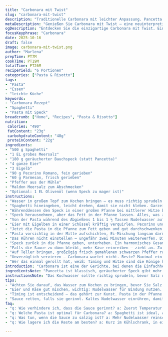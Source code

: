 ```yaml
---
title: "Carbonara mit Twist"
slug: "carbonara-mit-twist"
description: "Traditionelle Carbonara mit leichter Anpassung. Pancetta durch geräucherten Speck ersetzt für intensiveren Geschmack. Eier und Pecorino bilden cremige Sauce, Pasta al dente mit stärkehaltigem Kochwasser verbunden für perfekte Bindung. Sorgfalt bei Hitze, Timing und Fettmenge essentiell, um verkrustete Masse zu vermeiden. Bacon nicht knusprig, sondern zart – sonst wird’s trocken. Mehr Parmesan als Pecorino für milderen Geschmack. Schnelle Zubereitung, alle Schritte auf visuelle Signale abgestimmt, statt auf strikte Zeitangaben. Für sechs Portionen. "
metaDescription: "Genießen Sie Carbonara mit Twist – eine neuinterpretierte Klassiker, die durch geräucherten Speck und zwei Käsesorten begeistert. Cremig und herzhaft."
ogDescription: "Entdecken Sie die einzigartige Carbonara mit Twist. Eine Kombination aus geräuchertem Speck, Pecorino und Parmesan für intensiven Geschmack."
focusKeyphrase: "Carbonara"
date: 2025-10-16
draft: false
image: carbonara-mit-twist.png
author: "Marlena"
prepTime: PT7M
cookTime: PT19M
totalTime: PT26M
recipeYield: "6 Portionen"
categories: ["Pasta & Risotto"]
tags:
- "Pasta"
- "Essen"
- "leichte Küche"
keywords:
- "Carbonara Rezept"
- "Spaghetti"
- "Pasta mit Speck"
breadcrumb: ["Home", "Recipes", "Pasta & Risotto"]
nutrition: 
 calories: "490"
 fatContent: "23g"
 carbohydrateContent: "48g"
 proteinContent: "22g"
ingredients:
- "500 g Spaghetti"
- "1 EL grobes Meersalz"
- "180 g geräucherter Bauchspeck (statt Pancetta)"
- "4 ganze Eier"
- "3 Eigelb"
- "90 g Pecorino Romano, fein gerieben"
- "60 g Parmesan, frisch gerieben"
- "Pfeffer aus der Mühle"
- "Maldon Meersalz zum Abschmecken"
- "Optional: 1 EL Olivenöl (wenn Speck zu mager ist)"
instructions:
- "Wasser in großem Topf zum Kochen bringen – es muss richtig sprudeln. Dann grobes Meersalz einstreuen – das schmeckt, wir können es hier riskieren; nicht zu sparsam sein, sonst bleibt die Pasta fad."
- "Spaghetti hineingeben, leicht drehen, damit sie nicht kleben. Garzeit laut Packung minus etwa 1 Minute; al dente heißt noch bissfest mit leichtem Kern. Immer wieder probieren, nicht allein auf Zeit verlassen."
- "Währenddessen den Speck in einer großen Pfanne bei mittlerer Hitze braten. Nicht zu heiß, sonst wird er hart. Ziel ist ein sanfter Fett-Render, Speck soll Farbe bekommen, aber noch weich sein. Die Pfanne ruhig großzügig dimensionieren, damit wir später alles gut vermengen können."
- "Speck herausnehmen, aber das Fett in der Pfanne lassen. Alles, was zu viel erscheint, abgießen, etwa 2 EL behalten – reicht für Aroma und Bindung. Bei sehr magerem Speck kann ein Schuss Olivenöl helfen, sonst brennt das Fett schnell an."
- "Von der Pasta während des Abgießens 1 bis 1 ½ Tassen Nudelwasser auffangen, heißt das Gold für die Soße. Stärke und Hitze verbinden Sauce und Pasta. Pasta abtropfen, kurz beiseite stellen."
- "Eier mit Eigelben in einer Schüssel kräftig verquirlen. Pecorino und Parmesan dazugeben; die Mischung soll cremig und reichhaltig sein. Für Bindung zwei Esslöffel Nudelwasser unterrühren, die Temperatur macht den Unterschied."
- "Jetzt die Pasta in die Pfanne zum Fett geben und gut durchschwenken. Das Fett verteilt sich, jede Nudel bekommt Glanz. Dann die Pfanne vom Herd nehmen oder ausmachen – kein direktes Feuer mehr unter die Pasta. Hitze reicht, um später die Ei-Mischung zu kochen, sonst gibt’s Rührei."
- "Pasta vorsichtig in der Mitte aufschichten, Ei-Mischung langsam darübergeben, dabei permanent mit Zangen oder Gabeln schnelle Bewegungen machen. Das verhindert Klümpchen und sorgt für eine seidige Sauce."
- "Das Rühren nicht einstellen – ungefähr zwei Minuten weiterwerfen. Die Stärke aus der Pasta hilft der Sauce dicker zu werden, der Geschmack intensiviert sich. Man sieht, wie die Sauce sämig wird, fast samtig, nicht trocken oder klebrig."
- "Speck zurück in die Pfanne geben, unterheben. Ein harmonisches Gesamtbild, salzig, herzhaft, cremig. Kein knuspriger Kontrast, sondern weicher Geschmacksträger."
- "Falls die Sauce zu dünn bleibt, mehr Käse reinreiben – zieht an. Zu dick? Bröckelig? Löffelweise Nudelwasser zugeben, bis die Konsistenz stimmt. Nicht zuviel aufs Mal, es soll ein sanfter Fluss bleiben."
- "Auf Teller bringen, großzügig frisch gemahlenen schwarzen Pfeffer rauf, Maldon Meersalz ganz vorsichtig, fertig. Nicht vorher salzen, Käse und Speck übernehmen das schon."
- "Unverzüglich servieren – Carbonara wartet nicht. Reste? Maximal ein oder zwei Stunden, aufgewärmt eher trocken, besser frisch genießen."
- "Wer das einmal gerollt hat, weiß: Timing und Hitze sind die Könige hier. Kein Hacken, keine exakten Minuten. Schau auf Pasta, hör auf Pfanne, riech das Fett. Mit Gefühl kochen. "
introduction: "Carbonara ist eine der Gerichte, bei denen die Einfachheit die größte Herausforderung bedeutet. Nur wenige Zutaten, aber jeder Fehler schreit heraus. Ich habe gelernt, dass die Käseauswahl und der Specktyp entscheidend sind. Geräucherter Speck ersetzt oft die traditionelle Pancetta, gibt mehr Tiefe und Rauch. Das Timing beim Mischen von Ei und Pasta entscheidet zwischen cremiger Sauce oder Rührei. Ein gutes Stück Parmesan neben Pecorino mildert die Säure, macht sämiger – eine subtile Geschmacksschicht. Perfekte Carbonara ist kein mechanischer Prozess, sondern ein Tanz mit Hitze und Zeit. Hier die Essenz, wie ich es jetzt mache."
ingredientsNote: "Pancetta ist klassisch, geräucherter Speck gibt mehr Geschmack, zeigt sich aber rauchiger. Für Käse ist Pecorino Romano fast unverzichtbar, aber Parmesan mildert Stärke und Säure, rundet Balance ab. Salz erst ins Kochwasser, sonst wird die Soße oft zu salzig, da Käse und Speck bereits Salzkraft mitbringen. Eier müssen frisch sein, Größe M bis L, um die richtige Sämigkeit zu garantieren. Falls kein grobes Meersalz da ist, normales Salz reicht, aber grobes bringt angenehmeren Biss in der Nudelhaut. Das Nudelwasser aufbewahren, um die Bindung anzugleichen; es ist der heimliche Helfer im Gericht. Für Veggie-Variante Tofu-Speck wird zu trocken, besser Räuchertofu mit etwas Sojasauce und Öl anbraten."
instructionsNote: "Das Kochwasser sollte richtig sprudeln, bevor Salz und Pasta rein – das verhindert zusammenkleben. Spaghetti immer öfter testen – am besten ab dem empfohlenen Zeitpunkt mit kleinen Bissen. Speck bei mittlerer Hitze anbraten, nicht knusprig werden lassen; der Geschmacksträger braucht Fett, aber kein hartes Knusper. Fett abgießen spart bitteren Geschmack und macht die Sauce sauberer. Beim Eier und Käse mixen darauf achten, dass genug Flüssigkeit (Pasta-Wasser) zur Bindung dabei ist, sonst wird’s zu dick mit Klümpchen. Pasta in Pfanne gleich vermengen, so verteilt sich das Fett wunderbar. Pfanne vom Herd nehmen, um die Soße mit der Restwärme schonend zu erhitzen; bei zu viel Hitze gerinnt das Ei. Ständiges und vorsichtiges Rühren fördert Cremigkeit, erschreckt Pasta nicht. Möglichst keinen Löffel oder Pfannenwender nehmen – Zangen oder zwei Gabeln sind besser, damit nicht zerfallen. Abschmecken ganz zuletzt, da Käse und Speck schon salzig sind."
tips:
- "Achten Sie darauf, das Wasser zum Kochen zu bringen, bevor Sie Salz und Pasta hinzufügen. Das verhindert ein Zusammenkleben. Immer wieder probieren – am besten ab dem empfohlenen Zeitpunkt mit kleinen Bissen. Speck bei mittlerer Hitze anbraten. Nicht knusprig werden lassen, Zutaten brauchen Fett. Abgießen des Fettes ist wichtig, aber zwei Esslöffel behalten. Gute Balance für die Sauce."
- "Eier und Käse gut mischen, wichtig: Nudelwasser für Bindung nutzen. Es darf nicht zu dick oder klumpig werden. Warmes Nudelwasser langsam unterrühren. Wenn jemand Tofu verwenden möchte, höhenrauchigen Räuchertofu verwenden, milden Tofu wird trocken sein. Hitze beim Eiermischen beachten."
- "Timing ist entscheidend – das gehört zur Kunst. Pasta in der Pfanne gleich vermengen, so verteilt sich das Fett. Pfanne vom Herd nehmen, sonst gerinnt das Ei. Rühren nicht vergessen, um die Cremigkeit zu fördern. Zangen oder zwei Gabeln verwenden, um die richtige Textur zu erreichen; Löffel vermeiden. Abschmecken nur am Ende, Käse bringt viel Salz mit."
- "Sauce retten, falls sie gerinnt. Kaltes Nudelwasser einrühren, damit sie wieder cremig wird. Benutzen Sie nicht weniger als einen Liter Wasser zum Kochen der Pasta. Benutzung von frischem Parmesan empfohlen, kein gepäckter, der zu staubig sein könnte. Pfeffer großzügig verwenden; frisch gemahlen für verbessertes Aroma. Reste lieber in eine Pfanne. Sanft aufwärmen."
faq:
- "q: Wie verhindere ich, dass die Sauce gerinnt? a: Zuerst Temperatur prüfen. Mixen bei geringer Hitze, ständig rühren. Kaltes Nudelwasser hilft zur Bindung. Alternativen: Sahne, aber macht die Grillade schwer."
- "q: Welche Pasta ist optimal für Carbonara? a: Spaghetti ist ideal, aber auch Rigatoni sind gut. Darf bissfest bleiben – nicht verkochen! Wichtiges Timing, mit den Minutenzahlen spielen. Schmeckt gleichbehaltend."
- "q: Was tun, wenn die Sauce zu salzig ist? a: Mehr Nudelwasser reinschütten. Käse und Speck sind ja schon salzig. Manchmal etwas Zitronensaft gibt Frische. Auch: Ein bisschen Zucker könnte helfen."
- "q: Wie lagere ich die Reste am besten? a: Kurz im Kühlschrank, in einem Behälter, der dicht ist. Nicht zu lange aufbewahren. Mikrowelle? Nein, Pfanne ist besser. Mit etwas Wasser sanft erwärmen."

---
```

